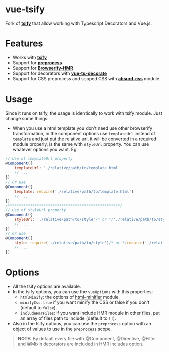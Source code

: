 # vue-tsify

Fork of [**tsify**](https://github.com/TypeStrong/tsify) that allow working with Typescript Decorators and Vue.js.

# Features

* Works with [**tsify**](https://github.com/TypeStrong/tsify)
* Support for [**preprocess**](https://github.com/jsoverson/preprocess)
* Support for [**Browserify-HMR**](https://github.com/AgentME/browserify-hmr)
* Support for decorators with [**vue-ts-decorate**](https://github.com/InDIOS/vue-ts-decorate)
* Support for CSS preprocess and scoped CSS with [**absurd-css**](https://github.com/InDIOS/absurd-css) module

# Usage

Since it runs on tsify, the usage is identically to work with tsify module. Just change some things:

* When you use a html template you don't need
 use other browserify transformation, in the component 
 options use `templateUrl` instead of `template` and just 
 put the relative url, it will be converted in a required
 module properly, is the same with `styleUrl` property. You can use
 whatever options you want. Eg:

```javascript
// Use of templateUrl property
@Component({
	templateUrl: './relative/path/to/template.html'
	// ...
})
// Or use
@Component({
	template: require('./relative/path/to/template.html')
	// ...
})
/**************************************************/
// Use of styleUrl property
@Component({
	styleUrl: './relative/path/to/style'/* or */'./relative/path/to/style.css'
	// ...
})
// Or use
@Component({
	style: require('./relative/path/to/style')/* or */require('./relative/path/to/style.css')
	// ...
})
```
# Options
* All the tsify options are available.
* In the tsify options, you can use the `vueOptions` with this properties:
  * `htmlMinify`: the options of [html-minifier](https://github.com/kangax/html-minifier) module.
  * `minifyCss`: `true` if you want minify the CSS or false if you don't (default to `false`).
  * `includeHmrFiles`: if you want include HMR module in other files, put an array of files path to include (default to `[]`).
* Also in the tsify options, you can use the `preprocess` option with an object of values to use in the `preprocess` scope.

> **NOTE:** By default every file with @Component, @Directive, @Filter and @Mixin decorators are included in HMR includes option.
